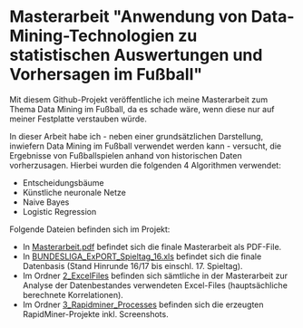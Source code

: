 # Masterarbeit "Anwendung von Data-Mining-Technologien zu statistischen Auswertungen und Vorhersagen im Fußball"

Mit diesem Github-Projekt veröffentliche ich meine Masterarbeit zum Thema Data Mining im Fußball, da es schade wäre, wenn diese nur auf meiner Festplatte verstauben würde.

In dieser Arbeit habe ich - neben einer grundsätzlichen Darstellung, inwiefern Data Mining im Fußball verwendet werden kann - versucht, die Ergebnisse von Fußballspielen anhand von historischen Daten vorherzusagen. Hierbei wurden die folgenden 4 Algorithmen verwendet:
- Entscheidungsbäume
- Künstliche neuronale Netze
- Naive Bayes
- Logistic Regression

Folgende Dateien befinden sich im Projekt:
- In [Masterarbeit.pdf](https://github.com/brauchle/Masterarbeit-Data-Mining-Football/raw/master/Masterarbeit.pdf) befindet sich die finale Masterarbeit als PDF-File.
- In [BUNDESLIGA_ExPORT_Spieltag_16.xls](https://github.com/brauchle/Masterarbeit-Data-Mining-Football/raw/master/BUNDESLIGA_ExPORT_Spieltag_16.xls) befindet sich die finale Datenbasis (Stand Hinrunde 16/17 bis einschl. 17. Spieltag).
- Im Ordner [2_ExcelFiles](2_ExcelFiles) befinden sich sämtliche in der Masterarbeit zur Analyse der Datenbestandes verwendeten Excel-Files (hauptsächliche berechnete Korrelationen).
- Im Ordner [3_Rapidminer_Processes](3_Rapidminer_Processes) befinden sich die erzeugten RapidMiner-Projekte inkl. Screenshots.
